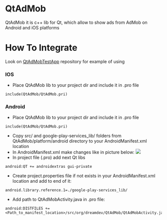# QtAdMob #
QtAdMob it is c++ lib for Qt, which allow to show ads from AdMob on Android and iOS platforms

# How To Integrate #

Look on [QtAdMobTestApp](https://github.com/yevgeniy-logachev/QtAdMobApp) repository for example of using 

### IOS ###

- Place QtAdMob lib to your project dir and include it in .pro file
```
include(QtAdMob/QtAdMob.pri)
```

### Android ###

- Place QtAdMob lib to your project dir and include it in .pro file
```
include(QtAdMob/QtAdMob.pri)
```
- Copy src/ and google-play-services_lib/ folders from QtAdMob/platform/android directory to your AndroidManifest.xml location
- In AndroidManifest.xml make changes like in picture below:
![](https://github.com/yevgeniy-logachev/QtAdMob/blob/master/AndroidManifest.png)
- In project file (.pro) add next Qt libs
```
android:QT += androidextras gui-private
```
- Create project.properties file if not exists in your AndroidManifest.xml location and add to end of it:
```
android.library.reference.1=./google-play-services_lib/
```
- Add path to QtAdMobActivity.java in .pro file:
```
android:DISTFILES += <Path_to_manifest_location>/src/org/dreamdev/QtAdMob/QtAdMobActivity.java
```

